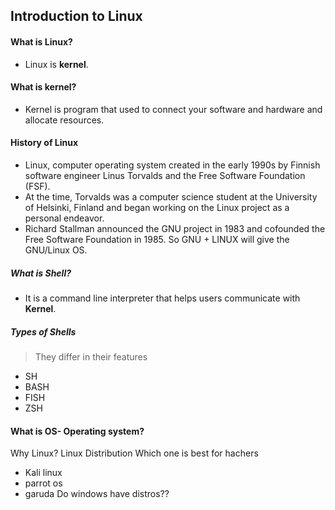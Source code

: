 ## Introduction to Linux
#### What is Linux?
- Linux is **kernel**.
#### What is kernel?
- Kernel is program that used to connect your software and hardware and allocate resources.
#### History of Linux
- Linux, computer operating system created in the early 1990s by Finnish software engineer Linus Torvalds and the Free Software Foundation (FSF).
- At the time, Torvalds was a computer science student at the University of Helsinki, Finland and began working on the Linux project as a personal endeavor.
- Richard Stallman announced the GNU project in 1983 and cofounded the Free Software Foundation in 1985. So GNU + LINUX will give the GNU/Linux OS.
##### What is Shell?
- It is a command line interpreter that helps users communicate with **Kernel**.
##### Types of Shells
> They differ in their features
- SH
- BASH
- FISH
- ZSH
#### What is OS- Operating system?

Why Linux?
Linux Distribution
Which one is best for hachers
- Kali linux
- parrot os
- garuda
Do windows have distros??